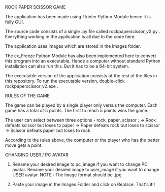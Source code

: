 ROCK PAPER SCISSOR GAME

The application has been made using Tkinter Python Module hence it is fully GUI.

The source code consists of a single .py file called rockpaperscissor_v2.py . Everything working
in the application is all due to the code here.

The application uses images which are stored in the Images folder.

The cx_Freeze Python Module has also been implemented here to convert this program into an
executable. Hence a computer without standard Python installation can also run this. But it
has to be a 64-bit system.

The executable version of the application consists of the rest of the files in this repository. To run
the executable version, double-click rockpaperscissor_v2.exe .


RULES OF THE GAME

The game can be played by a single player only versus the computer. Each game has a total of 5 points.
The first to reach 5 points wins the game.

The user can select between three options - rock, paper, scissor ;
-> Rock defeats scissor but loses to paper
-> Paper defeats rock but loses to scissor
-> Scissor defeats paper but loses to rock

According to the rules above, the computer or the player who has the better move gets a point.


CHANGING USER / PC AVATAR

1) Rename your desired image to pc_image if you want to change PC avatar.
   Rename your desired image to user_image if you want to change USER avatar.
NOTE : The Image format should be .jpg

2) Paste your image in the Images Folder and click on Replace. That's it!!
